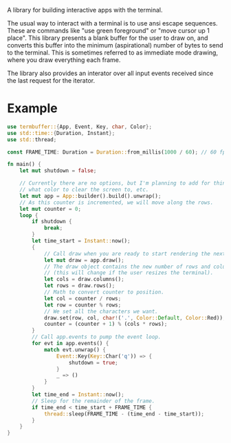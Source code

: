 A library for building interactive apps with the terminal.

The usual way to interact with a terminal is to use ansi escape sequences.
These are commands like "use green foreground" or "move cursor up 1 place".
This library presents a blank buffer for the user to draw on, and converts this
buffer into the minimum (aspirational) number of bytes to send to the terminal.
This is sometimes referred to as immediate mode drawing, where you draw
everything each frame.

The library also provides an interator over all input events received since the
last request for the iterator.

# Example

```rust
use termbuffer::{App, Event, Key, char, Color};
use std::time::{Duration, Instant};
use std::thread;

const FRAME_TIME: Duration = Duration::from_millis(1000 / 60); // 60 fps

fn main() {
    let mut shutdown = false;

    // Currently there are no options, but I'm planning to add for things like
    // what color to clear the screen to, etc.
    let mut app = App::builder().build().unwrap();
    // As this counter is incremented, we will move along the rows.
    let mut counter = 0;
    loop {
        if shutdown {
            break;
        }
        let time_start = Instant::now();
        {
            // Call draw when you are ready to start rendering the next frame.
            let mut draw = app.draw();
            // The draw object contains the new number of rows and columns
            // (this will change if the user resizes the terminal).
            let cols = draw.columns();
            let rows = draw.rows();
            // Math to convert counter to position.
            let col = counter / rows;
            let row = counter % rows;
            // We set all the characters we want.
            draw.set(row, col, char!('.', Color::Default, Color::Red));
            counter = (counter + 1) % (cols * rows);
        }
        // Call app.events to pump the event loop.
        for evt in app.events() {
            match evt.unwrap() {
                Event::Key(Key::Char('q')) => {
                    shutdown = true;
                }
                _ => ()
            }
        }
        let time_end = Instant::now();
        // Sleep for the remainder of the frame.
        if time_end < time_start + FRAME_TIME {
            thread::sleep(FRAME_TIME - (time_end - time_start));
        }
    }
}
```
